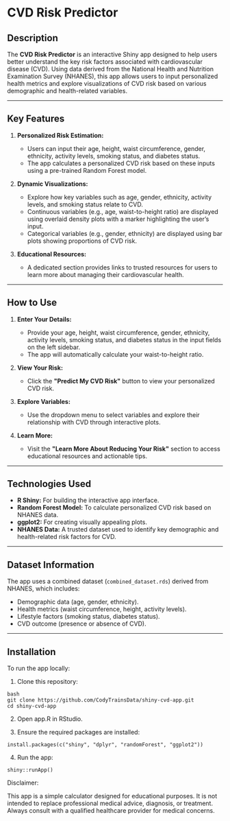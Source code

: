# CVD Risk Predictor

## Description

The **CVD Risk Predictor** is an interactive Shiny app designed to help users better understand the key risk factors associated with cardiovascular disease (CVD). Using data derived from the National Health and Nutrition Examination Survey (NHANES), this app allows users to input personalized health metrics and explore visualizations of CVD risk based on various demographic and health-related variables.

---

## Key Features

1. **Personalized Risk Estimation:**

   - Users can input their age, height, waist circumference, gender, ethnicity, activity levels, smoking status, and diabetes status.
   - The app calculates a personalized CVD risk based on these inputs using a pre-trained Random Forest model.

2. **Dynamic Visualizations:**

   - Explore how key variables such as age, gender, ethnicity, activity levels, and smoking status relate to CVD.
   - Continuous variables (e.g., age, waist-to-height ratio) are displayed using overlaid density plots with a marker highlighting the user’s input.
   - Categorical variables (e.g., gender, ethnicity) are displayed using bar plots showing proportions of CVD risk.

3. **Educational Resources:**
   - A dedicated section provides links to trusted resources for users to learn more about managing their cardiovascular health.

---

## How to Use

1. **Enter Your Details:**

   - Provide your age, height, waist circumference, gender, ethnicity, activity levels, smoking status, and diabetes status in the input fields on the left sidebar.
   - The app will automatically calculate your waist-to-height ratio.

2. **View Your Risk:**

   - Click the **"Predict My CVD Risk"** button to view your personalized CVD risk.

3. **Explore Variables:**

   - Use the dropdown menu to select variables and explore their relationship with CVD through interactive plots.

4. **Learn More:**
   - Visit the **"Learn More About Reducing Your Risk"** section to access educational resources and actionable tips.

---

## Technologies Used

- **R Shiny:** For building the interactive app interface.
- **Random Forest Model:** To calculate personalized CVD risk based on NHANES data.
- **ggplot2:** For creating visually appealing plots.
- **NHANES Data:** A trusted dataset used to identify key demographic and health-related risk factors for CVD.

---

## Dataset Information

The app uses a combined dataset (`combined_dataset.rds`) derived from NHANES, which includes:

- Demographic data (age, gender, ethnicity).
- Health metrics (waist circumference, height, activity levels).
- Lifestyle factors (smoking status, diabetes status).
- CVD outcome (presence or absence of CVD).

---

## Installation

To run the app locally:

1. Clone this repository:
```
bash
git clone https://github.com/CodyTrainsData/shiny-cvd-app.git
cd shiny-cvd-app
```
   
2. Open app.R in RStudio.

3. Ensure the required packages are installed:

```
install.packages(c("shiny", "dplyr", "randomForest", "ggplot2"))
```

4.	Run the app:
```
shiny::runApp()
```

Disclaimer:

This app is a simple calculator designed for educational purposes. It is not intended to replace professional medical advice, diagnosis, or treatment. Always consult with a qualified healthcare provider for medical concerns.
